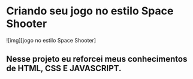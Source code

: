 # Criando seu jogo no estilo Space Shooter

![img][jogo no estilo Space Shooter]

## Nesse projeto eu reforcei meus conhecimentos de HTML, CSS E JAVASCRIPT.